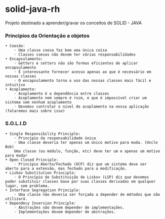 # solid-java-rh
Projeto destinado a aprender/gravar os conceitos de SOLID - JAVA

### Princípios da Orientação a objetos

    • Coesão:
        ◦ Uma classe coesa faz bem uma única coisa
        ◦ Classes coesas não devem ter várias responsabilidades
    • Encapsulamento:
        ◦ Getters e setters não são formas eficientes de aplicar encapsulamento
        ◦ É interessante fornecer acesso apenas ao que é necessário em nossas classes
        ◦ O encapsulamento torna o uso das nossas classes mais fácil e intuitivo
    • Acoplamento:
        ◦ Acoplamento é a dependência entre classes
        ◦ Acoplamento nem sempre é ruim, e que é impossível criar um sistema sem nenhum acoplamento
        ◦ Devemos controlar o nível de acoplamento na nossa aplicação (falaremos mais sobre isso)

### S.O.L.I.D

    
    • Single Responsibility Principle:
        ◦ Principio da responsabilidade única
        ◦ Uma classe deveria ter apenas um único motivo para muda. (Uncle Bob)
        Uma classe (ou módulo, função, etc) deve ter um e apenas um motivo para mudar 
    • Open Closed Principle:
        ◦ Princípio Aberto/Fechado (OCP) diz que um sistema deve ser aberto para a extensão, mas fechado para a modificação.
    • Liskov Substitution Principle:
        ◦ O Princípio de Substituição de Liskov (LSP) diz que devemos poder substituir classes base por suas classes derivadas em qualquer lugar, sem problema.
    • Interface Segregation Principle:
        ◦ Uma classe não deveria ser forçada a depender de métodos que não utilizará.
    • Dependecy Inversion Principle:
        ◦ Abstrações não devem depender de implementações. 
        ◦ Implementações devem depender de abstrações.

